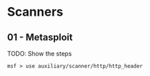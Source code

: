 # Scanners

## 01 - Metasploit

TODO: Show the steps

```
msf > use auxiliary/scanner/http/http_header
```